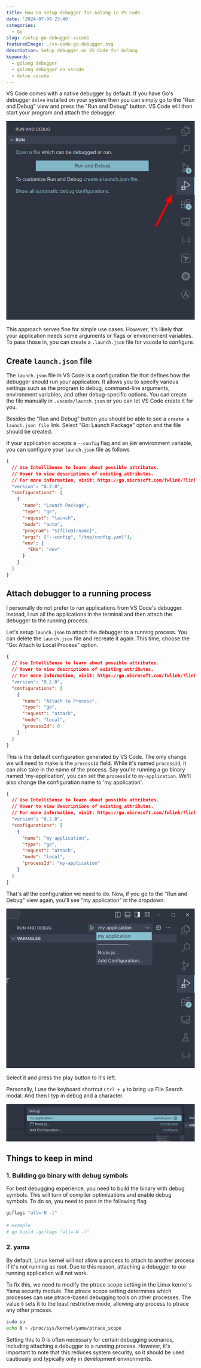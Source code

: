 ```yaml
---
title: How to setup debugger for Golang in VS Code
date: '2024-07-09 23:40'
categories:
  - Go
slug: /setup-go-debugger-vscode
featuredImage: ./vs-code-go-debugger.svg
description: Setup debugger on VS Code for Golang
keywords:
  - golang debugger
  - golang debugger on vscode
  - delve vscode
---
```


VS Code comes with a native debugger by default. If you have Go's debugger `delve` installed on your system
then you can simply go to the "Run and Debug" view and press the "Run and Debug" button. VS Code will then start
your program and attach the debugger.

![](./vscode-run-and-debug.png)

This approach serves fine for simple use cases. However, it's likely that your application needs some arguments or flags or environement variables. To pass those in, you can create a `.launch.json` file for vscode to configure.

## Create `launch.json` file

The `launch.json` file in VS Code is a configuration file that defines how the debugger should run your application. It allows you to specify various settings such as the program to debug, command-line arguments, environment variables, and other debug-specific options. You can create the file manually in `.vscode/launch.json` or you can let VS Code create it for you.

Besides the "Run and Debug" button you should be able to see a `create a launch.json file` link. Select "Go: Launch Package" option and the file should be created.

If your application accepts a `--config` flag and an `ENV` environment variable, you can configure your `launch.json` file as follows

```json
{
  // Use IntelliSense to learn about possible attributes.
  // Hover to view descriptions of existing attributes.
  // For more information, visit: https://go.microsoft.com/fwlink/?linkid=830387
  "version": "0.2.0",
  "configurations": [
    {
      "name": "Launch Package",
      "type": "go",
      "request": "launch",
      "mode": "auto",
      "program": "${fileDirname}",
      "args": ["--config", "/tmp/config.yaml"],
      "env": {
        "ENV": "dev"
      }
    }
  ]
}
```

## Attach debugger to a running process

I personally do not prefer to run applications from VS Code's debugger. Instead, I run all the applications in the terminal and then attach the debugger to the running process.

Let's setup `launch.json` to attach the debugger to a running process. You can delete the `launch.json` file and recreate it again. This time, choose the "Go: Attach to Local Process" option.

```json
{
  // Use IntelliSense to learn about possible attributes.
  // Hover to view descriptions of existing attributes.
  // For more information, visit: https://go.microsoft.com/fwlink/?linkid=830387
  "version": "0.2.0",
  "configurations": [
    {
      "name": "Attach to Process",
      "type": "go",
      "request": "attach",
      "mode": "local",
      "processId": 0
    }
  ]
}
```

This is the default configuration generated by VS Code. The only change we will need to make is the `processId` field. While it's named `processId`, it can also take in the name of the process. Say you're running a go binary named 'my-application', you can set the `processId` to `my-application`. We'll also change the configuration name to 'my application'.

```json
{
  // Use IntelliSense to learn about possible attributes.
  // Hover to view descriptions of existing attributes.
  // For more information, visit: https://go.microsoft.com/fwlink/?linkid=830387
  "version": "0.2.0",
  "configurations": [
    {
      "name": "my application",
      "type": "go",
      "request": "attach",
      "mode": "local",
      "processId": "my-application"
    }
  ]
}
```

That's all the configuration we need to do. Now, if you go to the "Run and Debug" view again, you'll see "my application" in the dropdown.

![](./vscode-attach-to-local-process.png)

Select it and press the play button to it's left.

Personally, I use the keyboard shortcut `Ctrl + p` to bring up File Search modal. And then I typ in debug and a <space> character.

![](./file-search-debug.png)

## Things to keep in mind

### 1. Building go binary with debug symbols

For best debugging experience, you need to build the binary with debug symbols. This will turn of compiler optimizations and enable debug symbols.
To do so, you need to pass in the following flag

```sh
gcflags "all=-N -l"

# example
# go build -gcflags "all=-N -l" .
```

### 2. yama

By default, Linux kernel will not allow a process to attach to another process if it's not running as root. Due to this reason, attaching a debugger to our running application will not work.

To fix this, we need to modify the ptrace scope setting in the Linux kernel's Yama security module.
The ptrace scope setting determines which processes can use ptrace-based debugging tools on other processes. The value `0` sets it to the least restrictive mode, allowing any process to ptrace any other process.

```sh
sudo su
echo 0 > /proc/sys/kernel/yama/ptrace_scope
```

Setting this to 0 is often necessary for certain debugging scenarios, including attaching a debugger to a running process. However, it's important to note that this reduces system security, so it should be used cautiously and typically only in development environments.

